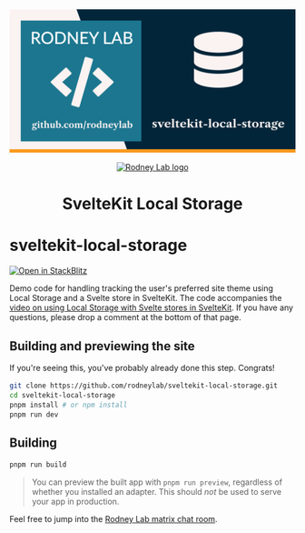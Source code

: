 <img src="./images/rodneylab-github-sveltekit-local-storage.png" alt="Rodney Lab sveltekit-local-storage Github banner">

<p align="center">
  <a aria-label="Open Rodney Lab site" href="https://rodneylab.com" rel="nofollow noopener noreferrer">
    <img alt="Rodney Lab logo" src="https://rodneylab.com/assets/icon.png" width="60" />
  </a>
</p>
<h1 align="center">
  SvelteKit Local Storage
</h1>

# sveltekit-local-storage

[![Open in StackBlitz](https://developer.stackblitz.com/img/open_in_stackblitz.svg)](https://stackblitz.com/github/rodneylab/sveltekit-local-storage)

Demo code for handling tracking the user's preferred site theme using Local Storage and a Svelte store in SvelteKit. The code accompanies the <a aria-label="Open Rodney Lab blog post on using local storage with Svelte Kit" href="https://rodneylab.com/using-local-storage-sveltekit/">video on using Local Storage with Svelte stores in SvelteKit</a>. If you have any questions, please drop a comment at the bottom of that page.

## Building and previewing the site

If you're seeing this, you've probably already done this step. Congrats!

```bash
git clone https://github.com/rodneylab/sveltekit-local-storage.git
cd sveltekit-local-storage
pnpm install # or npm install
pnpm run dev
```

## Building

```bash
pnpm run build
```

> You can preview the built app with `pnpm run preview`, regardless of whether you installed an adapter. This should _not_ be used to serve your app in production.

Feel free to jump into the [Rodney Lab matrix chat room](https://matrix.to/#/%23rodney:matrix.org).
